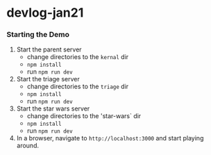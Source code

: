 # devlog-jan21

### Starting the Demo

1. Start the parent server
    - change directories to the `kernal` dir
    - `npm install`
    - run `npm run dev`
2. Start the triage server
    - change directories to the `triage` dir
    - `npm install`
    - run `npm run dev`
3. Start the star wars server
    - change directories to the 'star-wars` dir
    - `npm install`
    - run `npm run dev`
4. In a browser, navigate to `http://localhost:3000` and start playing around.
